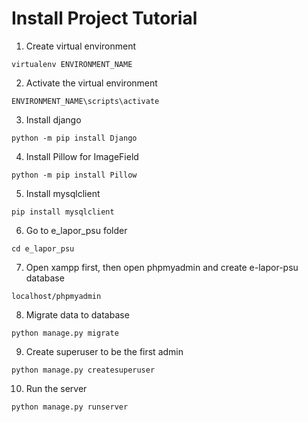 # Install Project Tutorial

1. Create virtual environment
```
virtualenv ENVIRONMENT_NAME
```


2. Activate the virtual environment
```
ENVIRONMENT_NAME\scripts\activate
```


3. Install django
```
python -m pip install Django
```


4. Install Pillow for ImageField
```
python -m pip install Pillow
```


5. Install mysqlclient
```
pip install mysqlclient
```


6. Go to e_lapor_psu folder
```
cd e_lapor_psu
```


7. Open xampp first, then open phpmyadmin and create e-lapor-psu database
```
localhost/phpmyadmin
```


8. Migrate data to database
```
python manage.py migrate
```


9. Create superuser to be the first admin
```
python manage.py createsuperuser
```


10. Run the server
```
python manage.py runserver
```

